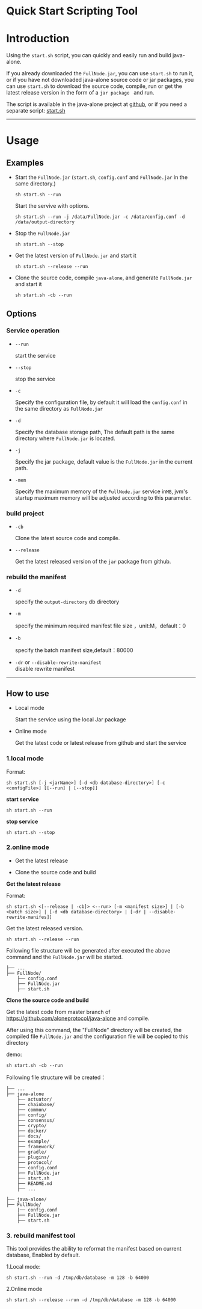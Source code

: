 # Quick Start Scripting Tool

# Introduction

Using the `start.sh` script, you can quickly and easily run and build java-alone.

If you already downloaded the `FullNode.jar`, you can use `start.sh` to run it, or if you have not downloaded java-alone source code or jar packages, you can use `start.sh` to download the source code, compile, run or get the latest release version in the form of a `jar package ` and run.

The script is available in the java-alone project at [github](https://github.com/aloneprotocol/java-alone), or if you need a separate script: [start.sh](https://github.com/aloneprotocol/java-alone/blob/develop/start.sh)

***

# Usage

## Examples

* Start the `FullNode.jar` (`start.sh`, `config.conf` and `FullNode.jar` in the same directory.)

  ```
  sh start.sh --run
  ```
  
  Start the servive with options.
  
  ```
  sh start.sh --run -j /data/FullNode.jar -c /data/config.conf -d /data/output-directory
  ```
  
* Stop the `FullNode.jar`

  ```
  sh start.sh --stop
  ```

* Get the latest version of `FullNode.jar` and start it

  ```
  sh start.sh --release --run
  ```
  
* Clone the source code, compile `java-alone`, and generate `FullNode.jar` and start it

  ```
  sh start.sh -cb --run
  ```



## Options

### Service operation

* `--run` 

  start the service

* `--stop`

  stop the service

* `-c`

  Specify the configuration file, by default it will load the `config.conf` in the same directory as `FullNode.jar`

* `-d`

  Specify the database storage path, The default path is the same directory where `FullNode.jar` is located.

* `-j`

  Specify the jar package, default value is the `FullNode.jar` in the current path.

* `-mem`

  Specify the maximum memory of the `FullNode.jar` service in`MB`, jvm's startup maximum memory will be adjusted according to this parameter.

### build project

* `-cb`

  Clone the latest source code and compile.

* `--release`

  Get the latest released version of the `jar` package from github.


### rebuild the manifest

* `-d`

  specify the `output-directory` db directory

* `-m`

  specify the minimum required manifest file size ，unit:M，default：0

* `-b`

  specify the batch manifest size,default：80000

* `-dr` or `--disable-rewrite-manifest`  
  disable rewrite manifest

***

## How to use

* Local mode

  Start the service using the local Jar package

* Online mode

  Get the latest code or latest release from github and start the service

### 1.local mode

Format:

```
sh start.sh [-j <jarName>] [-d <db database-directory>] [-c <configFile>] [[--run] | [--stop]]
```

**start service**

```
sh start.sh --run
```

**stop service**

```
sh start.sh --stop
```

### 2.online mode

* Get the latest release

* Clone the source code and build

**Get the latest release**

Format:

```
sh start.sh <[--release | -cb]> <--run> [-m <manifest size>] | [-b <batch size>] | [-d <db database-directory> | [-dr | --disable-rewrite-manifes]]
```

Get the latest released version.


```
sh start.sh --release --run
```

Following file structure will be generated after executed the above command and the `FullNode.jar` will be started. 

```
├── ...
├── FullNode/
    ├── config.conf
    ├── FullNode.jar
    ├── start.sh
```

**Clone the source code and build**

Get the latest code from master branch of https://github.com/aloneprotocol/java-alone and compile. 

After using this command, the "FullNode" directory will be created, the compiled file `FullNode.jar` and the configuration file will be copied to this directory

demo:

```
sh start.sh -cb --run
```

Following file structure will be created：

```
├── ...
├── java-alone
    ├── actuator/
    ├── chainbase/
    ├── common/
    ├── config/
    ├── consensus/    
    ├── crypto/
    ├── docker/
    ├── docs/
    ├── example/   
    ├── framework/
    ├── gradle/
    ├── plugins/
    ├── protocol/
    ├── config.conf
    ├── FullNode.jar
    ├── start.sh
    ├── README.md
    ├── ...
```

```
├── java-alone/
├── FullNode/
    |── config.conf
    ├── FullNode.jar
    ├── start.sh
```

### 3. rebuild manifest tool

This tool provides the ability to reformat the manifest based on current database, Enabled by default.

1.Local mode:

```
sh start.sh --run -d /tmp/db/database -m 128 -b 64000
```

2.Online mode  

```
sh start.sh --release --run -d /tmp/db/database -m 128 -b 64000
```
